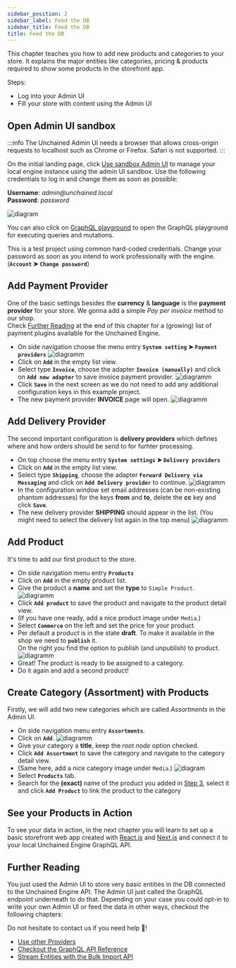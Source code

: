 ```yaml
---
sidebar_position: 2
sidebar_label: Feed the DB
sidebar_title: Feed the DB
title: Feed the DB
---
```


 <!--<style>
  .warning {
    color: red;
    font-size: 1rem;
    padding: 1rem;
    border: 1px solid red;
  }

  .info {
    color: #1f5cb4;
    font-weight: bold;
    font-size: 1rem;
    padding: 1rem;
    border: 1px solid #1f5cb4;
  }

  code: {
    color: black;
  }
  .normal {
    color: black;
  }
</style> <-->

This chapter teaches you how to add new products and categories to your store. It explains the major entities like categories, pricing & products required to show some products in the storefront app.

Steps:

- Log into your Admin UI
- Fill your store with content using the Admin UI

## Open Admin UI sandbox

:::info
The Unchained Admin UI needs a browser that allows cross-origin requests to localhost such as Chrome or Firefox. Safari is not supported.
:::

On the initial landing page, click [Use sandbox Admin UI](https://sandbox-v3.unchained.shop/log-in) to manage your local engine instance using the admin UI sandbox. Use the following credentials to log in and change them as soon as possible:

**Username**: _admin@unchained.local_<br />
**Password**: _password_


![diagram](../assets/sandbox-login.png)

You can also click on [GraphQL playground](http://localhost:4010/graphql) to open the GraphQL playground for executing queries and mutations.

<p class="warning">This is a test project using common hard-coded credentials. Change your password as soon as you intend to work professionally with the engine. (<b class="normal"><code class="language-text">Account</code> ➤ <code class="language-text">Change password</code></b>)</p>

## Add Payment Provider

One of the basic settings besides the **currency** & **language** is the **payment provider** for your store. We gonna add a simple _Pay per invoice_ method to our shop.<br />
Check [Further Reading](#further-reading) at the end of this chapter for a (growing) list of payment plugins available for the Unchained Engine.

- On side navigation choose the menu entry **`System setting` ➤ `Payment providers`**
  ![diagramm](../assets/add-payment-step-1.png)
- Click on **`Add`** in the empty list view.
- Select type **`Invoice`**, choose the adapter **`Invoice (manually)`** and click on **`Add new adapter`** to save invoice payment provider.
  ![diagramm](../assets/add-payment-step-2.png)
- Click **`Save`** in the next screen as we do not need to add any additional configuration keys in this example project.
- The new payment provider **INVOICE** page will open.
  ![diagramm](../assets/add-payment-step-3.png)

## Add Delivery Provider

The second important configuration is **delivery providers** which defines where and how orders should be send to for furhter processing.

- On top choose the menu entry **`System settings` ➤ `Delivery providers`**
- Click on **`Add`** in the empty list view.
- Select type **`Shipping`**, choose the adapter **`Forward Delivery via Messaging`** and click on **`Add Delivery provider`** to continue.
  ![diagramm](../assets/add-delivery-step-1.png)
- In the configuration window set email addresses (can be non-existing phantom addresses) for the keys **from** and **to**, delete the **cc** key and click **`Save`**.
- The new delivery provider **SHIPPING** should appear in the list. (You might need to select the delivery list again in the top menu)
  ![diagramm](../assets/add-delivery-step-2.png)

## Add Product

It's time to add our first product to the store.

- On side navigation menu entry **`Products`**
- Click on **`Add`** in the empty product list.
- Give the product a **name** and set the **type** to `Simple Product`.
  ![diagramm](../assets/new-product-form.png)
- Click **`Add product`** to save the product and navigate to the product detail view.
- (If you have one ready, add a nice product image under `Media`.)
- Select **`Commerce`** on the left and set the price for your product.
- Per default a product is in the state **draft**. To make it available in the shop we need to **`publish`** it.<br />On the right you find the option to publish (and unpublish) to product.
  ![diagramm](../assets/product-detail-2.png)
- Great! The product is ready to be assigned to a category.
- Do it again and add a second product!

## Create Category (Assortment) with Products

Firstly, we will add two new categories which are called _Assortments_ in the Admin UI.

- On side navigation menu entry **`Assortments`**.
- Click on **`Add`**.
![diagramm](../assets/new-assortment-form.png)
- Give your category a **title**, keep the _root node_ option checked.
- Click **`Add Assortment`** to save the category and navigate to the category detail view.
- (Same here, add a nice category image under `Media`.)
  ![diagram](../assets/assortment-detail-page.png)
- Select **`Products`** tab.
- Search for the **(exact)** name of the product you added in [Step 3](#step-3-add-product), select it
  and click **`Add Product`** to link the product to the category

## See your Products in Action

To see your data in action, in the next chapter you will learn to set up a basic storefront web app created with [React.js](https://reactjs.org/) and [Next.js](https://nextjs.org/) and connect it to your local Unchained Engine GraphQL API.

## Further Reading

You just used the Admin UI to store very basic entities in the DB connected to the Unchained Engine API.
The Admin UI just called the GraphQL endpoint underneath to do that. Depending on your case you could opt-in to write your own Admin UI or feed the data in other ways, checkout the following chapters:

Do not hesitate to contact us if you need help 🍫!

- [Use other Providers](../plugins/plugin-overview)
- [Checkout the GraphQL API Reference](/api/queries)
- [Stream Entities with the Bulk Import API](/advanced/bulk-import)
